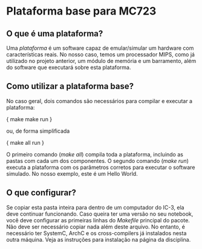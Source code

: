 # Plataforma base para MC723 #

## O que é uma plataforma? ##

Uma *plataforma* é um software capaz de emular/simular um hardware com características reais. No nosso caso, temos um processador MIPS, como já utilizado no projeto anterior, um módulo de memória e um barramento, além do software que executará sobre esta plataforma.

## Como utilizar a plataforma base? ##

No caso geral, dois comandos são necessários para compilar e executar a plataforma:

{
make
make run
}

ou, de forma simplificada

{
make all run
}

O primeiro comando (_make all_) compila toda a plataforma, incluindo as pastas com cada um dos componentes. O segundo comando (_make run_) executa a plataforma com os parâmetros corretos para executar o software simulado. No nosso exemplo, este é um Hello World.

## O que configurar? ##

Se copiar esta pasta inteira para dentro de um computador do IC-3, ela deve continuar funcionando. Caso queira ter uma versão no seu notebook, você deve configurar as primeiras linhas do _Makefile_ principal do pacote. Não deve ser necessário copiar nada além deste arquivo. No entanto, é necessário ter SystemC, ArchC e os cross-compilers já instalados nesta outra máquina. Veja as instruções para instalação na página da disciplina.
